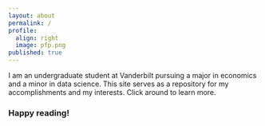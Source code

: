 ```yaml
---
layout: about
permalink: /
profile:
  align: right
  image: pfp.png
published: true
---
```


I am an undergraduate student at Vanderbilt pursuing a major in economics and a minor in data science. This site serves as a repository for my accomplishments and my interests. Click around to learn more.


### Happy reading!

